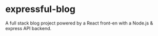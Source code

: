 # expressful-blog
A full stack blog project powered by a React front-en with a Node.js &amp; express API backend.
